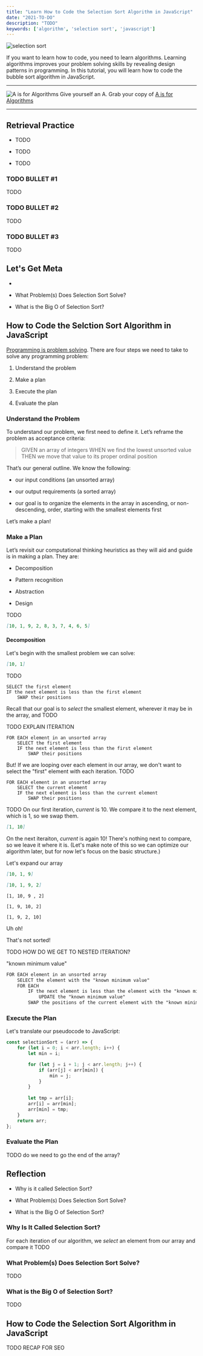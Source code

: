 ```yaml
---
title: "Learn How to Code the Selection Sort Algorithm in JavaScript"
date: "2021-TO-DO"
description: "TODO"
keywords: ['algorithm', 'selection sort', 'javascript']
---
```



![ selection sort ](./jarednielsen-algorithm-selection-sort.png)


If you want to learn how to code, you need to learn algorithms. Learning algorithms improves your problem solving skills by revealing design patterns in programming. In this tutorial, you will learn how to code the bubble sort algorithm in JavaScript. 

---

![A is for Algorithms](./../../assets/graphics/algorithms/jarednielsen-algorithms-banner.png)
Give yourself an A. Grab your copy of [A is for Algorithms](https://gum.co/algorithms)

---


## Retrieval Practice

* TODO

* TODO

* TODO 


### TODO BULLET #1

TODO 


### TODO BULLET #2

TODO


### TODO BULLET #3

TODO


## Let's Get Meta

* 

* What Problem(s) Does Selection Sort Solve? 

* What is the Big O of Selection Sort?


## How to Code the Selction Sort Algorithm in JavaScript 

[Programming is problem solving](https://jarednielsen.com/programming-problem-solving/). There are four steps we need to take to solve any programming problem: 

1. Understand the problem

2. Make a plan

3. Execute the plan

4. Evaluate the plan


### Understand the Problem

To understand our problem, we first need to define it. Let’s reframe the problem as acceptance criteria:

> GIVEN an array of integers
> WHEN we find the lowest unsorted value
> THEN we move that value to its proper ordinal position

That’s our general outline. We know the following: 

* our input conditions (an unsorted array)

* our output requirements (a sorted array)

* our goal is to organize the elements in the array in ascending, or non-descending, order, starting with the smallest elements first

Let’s make a plan!

### Make a Plan

Let’s revisit our computational thinking heuristics as they will aid and guide is in making a plan. They are: 

* Decomposition

* Pattern recognition

* Abstraction

* Design

TODO

```md
[10, 1, 9, 2, 8, 3, 7, 4, 6, 5]
```

#### Decomposition

Let's begin with the smallest problem we can solve: 
```md
[10, 1]
```

TODO 
```
SELECT the first element
IF the next element is less than the first element
    SWAP their positions
```

Recall that our goal is to _select_ the smallest element, wherever it may be in the array, and TODO 

TODO EXPLAIN ITERATION


```
FOR EACH element in an unsorted array
    SELECT the first element
    IF the next element is less than the first element
        SWAP their positions
```

But! If we are looping over each element in our array, we don't want to select the "first" element with each iteration. 
TODO 

```
FOR EACH element in an unsorted array
    SELECT the current element
    IF the next element is less than the current element
        SWAP their positions
```

TODO 
On our first iteration, _current_ is 10. We compare it to the next element, which is 1, so we swap them.
```md
[1, 10]
```

On the next iteraiton, _current_ is again 10! There's nothing next to compare, so we leave it where it is. (Let's make note of this so we can optimize our algorithm later, but for now let's focus on the basic structure.)

Let's expand our array 
```md
[10, 1, 9]
```





```md
[10, 1, 9, 2]
```

```
[1, 10, 9 , 2]
```

```
[1, 9, 10, 2]
```

```
[1, 9, 2, 10]
```

Uh oh! 

That's not sorted! 

TODO HOW DO WE GET TO NESTED ITERATION?


"known minimum value"


```md
FOR EACH element in an unsorted array
    SELECT the element with the "known minimum value"
    FOR EACH 
        IF the next element is less than the element with the "known minimum value"
            UPDATE the "known minimum value" 
        SWAP the positions of the current element with the "known minimum value" 
```



### Execute the Plan

Let's translate our pseudocode to JavaScript: 

```js
const selectionSort = (arr) => {
    for (let i = 0; i < arr.length; i++) {
        let min = i;

        for (let j = i + 1; j < arr.length; j++) {
            if (arr[j] < arr[min]) {
                min = j;
            }
        }
        
        let tmp = arr[i];
        arr[i] = arr[min];
        arr[min] = tmp;
    }
    return arr;
};
```



### Evaluate the Plan

TODO do we need to go the end of the array? 


## Reflection

* Why is it called Selection Sort? 

* What Problem(s) Does Selection Sort Solve? 

* What is the Big O of Selection Sort?


### Why Is It Called Selection Sort? 

For each iteration of our algorithm, we _select_ an element from our array and compare it 
TODO

### What Problem(s) Does Selection Sort Solve?

TODO 


### What is the Big O of Selection Sort? 

TODO


## How to Code the Selection Sort Algorithm in JavaScript

TODO RECAP FOR SEO



